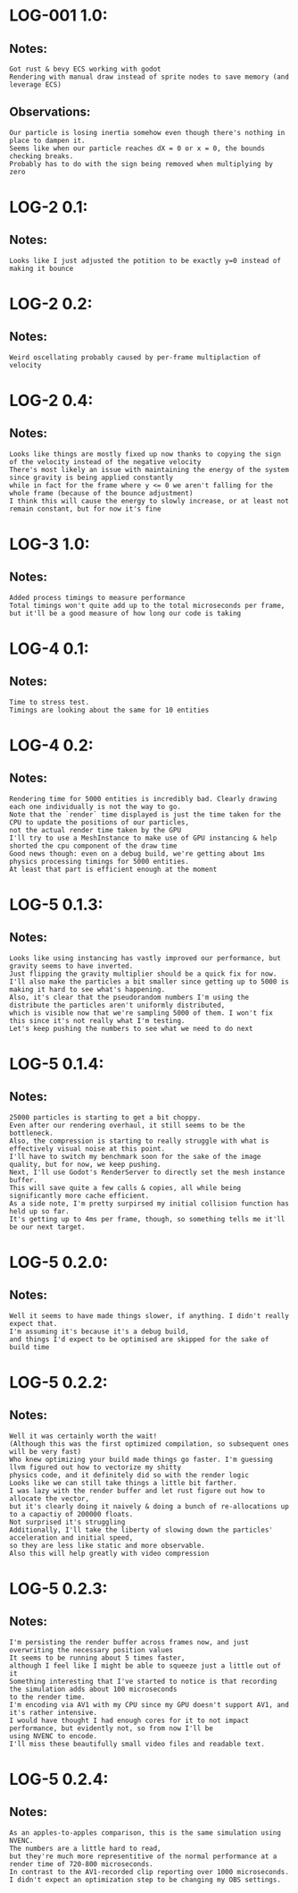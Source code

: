 # LOG-001 1.0:
## Notes:
    Got rust & bevy ECS working with godot
    Rendering with manual draw instead of sprite nodes to save memory (and leverage ECS)

## Observations:
    Our particle is losing inertia somehow even though there's nothing in place to dampen it.
    Seems like when our particle reaches dX = 0 or x = 0, the bounds checking breaks.
    Probably has to do with the sign being removed when multiplying by zero

# LOG-2 0.1:
## Notes:
    Looks like I just adjusted the potition to be exactly y=0 instead of making it bounce

# LOG-2 0.2:
## Notes:
    Weird oscellating probably caused by per-frame multiplaction of velocity

# LOG-2 0.4:
## Notes:
    Looks like things are mostly fixed up now thanks to copying the sign of the velocity instead of the negative velocity
    There's most likely an issue with maintaining the energy of the system since gravity is being applied constantly
    while in fact for the frame where y <= 0 we aren't falling for the whole frame (because of the bounce adjustment)
    I think this will cause the energy to slowly increase, or at least not remain constant, but for now it's fine

# LOG-3 1.0:
## Notes:
    Added process timings to measure performance
    Total timings won't quite add up to the total microseconds per frame, but it'll be a good measure of how long our code is taking

# LOG-4 0.1:
## Notes:
    Time to stress test.
    Timings are looking about the same for 10 entities

# LOG-4 0.2:
## Notes:
    Rendering time for 5000 entities is incredibly bad. Clearly drawing each one individually is not the way to go.
    Note that the `render` time displayed is just the time taken for the CPU to update the positions of our particles,
    not the actual render time taken by the GPU
    I'll try to use a MeshInstance to make use of GPU instancing & help shorted the cpu component of the draw time
    Good news though: even on a debug build, we're getting about 1ms physics processing timings for 5000 entities.
    At least that part is efficient enough at the moment

# LOG-5 0.1.3:
## Notes:
    Looks like using instancing has vastly improved our performance, but gravity seems to have inverted.
    Just flipping the gravity multiplier should be a quick fix for now.
    I'll also make the particles a bit smaller since getting up to 5000 is making it hard to see what's happening.
    Also, it's clear that the pseudorandom numbers I'm using the distribute the particles aren't uniformly distributed,
    which is visible now that we're sampling 5000 of them. I won't fix this since it's not really what I'm testing.
    Let's keep pushing the numbers to see what we need to do next

# LOG-5 0.1.4:
## Notes:
    25000 particles is starting to get a bit choppy.
    Even after our rendering overhaul, it still seems to be the bottleneck.
    Also, the compression is starting to really struggle with what is effectively visual noise at this point.
    I'll have to switch my benchmark soon for the sake of the image quality, but for now, we keep pushing.
    Next, I'll use Godot's RenderServer to directly set the mesh instance buffer.
    This will save quite a few calls & copies, all while being significantly more cache efficient.
    As a side note, I'm pretty surpirsed my initial collision function has held up so far.
    It's getting up to 4ms per frame, though, so something tells me it'll be our next target.

# LOG-5 0.2.0:
## Notes:
    Well it seems to have made things slower, if anything. I didn't really expect that.
    I'm assuming it's because it's a debug build,
    and things I'd expect to be optimised are skipped for the sake of build time

# LOG-5 0.2.2:
## Notes:
    Well it was certainly worth the wait!
    (Although this was the first optimized compilation, so subsequent ones will be very fast)
    Who knew optimizing your build made things go faster. I'm guessing llvm figured out how to vectorize my shitty
    physics code, and it definitely did so with the render logic
    Looks like we can still take things a little bit farther.
    I was lazy with the render buffer and let rust figure out how to allocate the vector,
    but it's clearly doing it naively & doing a bunch of re-allocations up to a capactiy of 200000 floats.
    Not surprised it's struggling
    Additionally, I'll take the liberty of slowing down the particles' acceleration and initial speed,
    so they are less like static and more observable.
    Also this will help greatly with video compression
    

# LOG-5 0.2.3:
## Notes:
    I'm persisting the render buffer across frames now, and just overwriting the necessary position values
    It seems to be running about 5 times faster,
    although I feel like I might be able to squeeze just a little out of it
    Something interesting that I've started to notice is that recording the simulation adds about 100 microseconds
    to the render time.
    I'm encoding via AV1 with my CPU since my GPU doesn't support AV1, and it's rather intensive.
    I would have thought I had enough cores for it to not impact performance, but evidently not, so from now I'll be
    using NVENC to encode.
    I'll miss these beautifully small video files and readable text.

# LOG-5 0.2.4:
## Notes:
    As an apples-to-apples comparison, this is the same simulation using NVENC.
    The numbers are a little hard to read,
    but they're much more representitive of the normal performance at a render time of 720-800 microseconds.
    In contrast to the AV1-recorded clip reporting over 1000 microseconds.
    I didn't expect an optimization step to be changing my OBS settings.


    
    
    
    